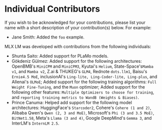 # Individual Contributors

If you wish to be acknowledged for your contributions, please list your name
with a short description of your contribution(s) below. For example:

- Jane Smith: Added the `foo` example.

MLX LM was developed with contributions from the following individuals:

- Shunta Saito: Added support for PLaMo models.
- Gökdeniz Gülmez: Added support for the following architectures: OpenBMB's `MiniCPM` and `MiniCPM3`, Kyutai's `Helium`, State-Space's`Mamba v1`, and `Mamba v2`, Z.ai & THUKEG's `GLM4`, Rednote `dots.llm1`, Baisu's `Ernie4.5 MoE`, inclusionAI's `Ling-lite, Ling-Coder-lite, Ling-plus`, and Allenai's `OLMoE`; Added support for the following training algorithms: `Full Weight Fine-Tuning`, and the `Muon` optimizer; Added support for the following other features: `Multiple Optimizers to choose for training`, and `reporting training metrics to WandB (Weights & Biases)`.
- Prince Canuma: Helped add support for the following model architectures: HuggingFace's `Starcoder2`, Cohere's `Cohere (1 and 2)`, Alibaba Qwen's `Qwen (2, 3 and MoE)`, Microsoft's `Phi (3 and 3.5 MoE)`, `BitNet1.58`, Meta's `Llama (3 and 4)`, Google DeepMind's `Gemma 3`, and InterLM's `InternLM 2.5`.

